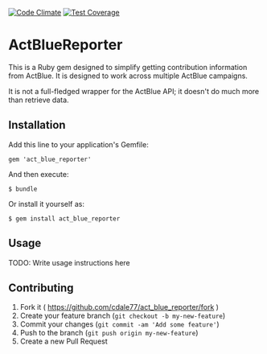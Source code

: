 [![Code Climate](https://codeclimate.com/github/cdale77/act_blue_reporter/badges/gpa.svg)](https://codeclimate.com/github/cdale77/act_blue_reporter)
[![Test Coverage](https://codeclimate.com/github/cdale77/act_blue_reporter/badges/coverage.svg)](https://codeclimate.com/github/cdale77/act_blue_reporter)

# ActBlueReporter

This is a Ruby gem designed to simplify getting contribution information from
ActBlue. It is designed to work across multiple ActBlue campaigns. 

It is not a full-fledged wrapper for the ActBlue API; it doesn't do much more
than retrieve data. 

## Installation

Add this line to your application's Gemfile:

    gem 'act_blue_reporter'

And then execute:

    $ bundle

Or install it yourself as:

    $ gem install act_blue_reporter

## Usage

TODO: Write usage instructions here

## Contributing

1. Fork it ( https://github.com/cdale77/act_blue_reporter/fork )
2. Create your feature branch (`git checkout -b my-new-feature`)
3. Commit your changes (`git commit -am 'Add some feature'`)
4. Push to the branch (`git push origin my-new-feature`)
5. Create a new Pull Request

